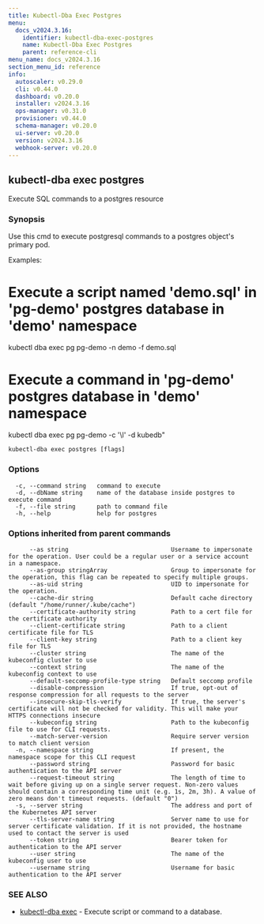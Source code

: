 ```yaml
---
title: Kubectl-Dba Exec Postgres
menu:
  docs_v2024.3.16:
    identifier: kubectl-dba-exec-postgres
    name: Kubectl-Dba Exec Postgres
    parent: reference-cli
menu_name: docs_v2024.3.16
section_menu_id: reference
info:
  autoscaler: v0.29.0
  cli: v0.44.0
  dashboard: v0.20.0
  installer: v2024.3.16
  ops-manager: v0.31.0
  provisioner: v0.44.0
  schema-manager: v0.20.0
  ui-server: v0.20.0
  version: v2024.3.16
  webhook-server: v0.20.0
---
```


## kubectl-dba exec postgres

Execute SQL commands to a postgres resource

### Synopsis

Use this cmd to execute postgresql commands to a postgres object's primary pod.

Examples:
  # Execute a script named 'demo.sql' in 'pg-demo' postgres database in 'demo' namespace
  kubectl dba exec pg pg-demo -n demo -f demo.sql

  # Execute a command in 'pg-demo' postgres database in 'demo' namespace
  kubectl dba exec pg pg-demo -c '\l' -d kubedb"
				

```
kubectl-dba exec postgres [flags]
```

### Options

```
  -c, --command string   command to execute
  -d, --dbName string    name of the database inside postgres to execute command
  -f, --file string      path to command file
  -h, --help             help for postgres
```

### Options inherited from parent commands

```
      --as string                             Username to impersonate for the operation. User could be a regular user or a service account in a namespace.
      --as-group stringArray                  Group to impersonate for the operation, this flag can be repeated to specify multiple groups.
      --as-uid string                         UID to impersonate for the operation.
      --cache-dir string                      Default cache directory (default "/home/runner/.kube/cache")
      --certificate-authority string          Path to a cert file for the certificate authority
      --client-certificate string             Path to a client certificate file for TLS
      --client-key string                     Path to a client key file for TLS
      --cluster string                        The name of the kubeconfig cluster to use
      --context string                        The name of the kubeconfig context to use
      --default-seccomp-profile-type string   Default seccomp profile
      --disable-compression                   If true, opt-out of response compression for all requests to the server
      --insecure-skip-tls-verify              If true, the server's certificate will not be checked for validity. This will make your HTTPS connections insecure
      --kubeconfig string                     Path to the kubeconfig file to use for CLI requests.
      --match-server-version                  Require server version to match client version
  -n, --namespace string                      If present, the namespace scope for this CLI request
      --password string                       Password for basic authentication to the API server
      --request-timeout string                The length of time to wait before giving up on a single server request. Non-zero values should contain a corresponding time unit (e.g. 1s, 2m, 3h). A value of zero means don't timeout requests. (default "0")
  -s, --server string                         The address and port of the Kubernetes API server
      --tls-server-name string                Server name to use for server certificate validation. If it is not provided, the hostname used to contact the server is used
      --token string                          Bearer token for authentication to the API server
      --user string                           The name of the kubeconfig user to use
      --username string                       Username for basic authentication to the API server
```

### SEE ALSO

* [kubectl-dba exec](/docs/v2024.3.16/reference/cli/kubectl-dba_exec)	 - Execute script or command to a database.

